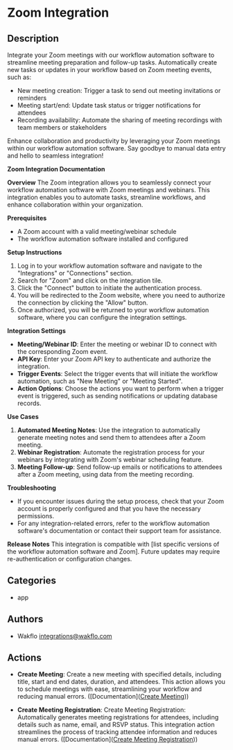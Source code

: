 # Zoom Integration

## Description

Integrate your Zoom meetings with our workflow automation software to streamline meeting preparation and follow-up tasks. Automatically create new tasks or updates in your workflow based on Zoom meeting events, such as:

* New meeting creation: Trigger a task to send out meeting invitations or reminders
* Meeting start/end: Update task status or trigger notifications for attendees
* Recording availability: Automate the sharing of meeting recordings with team members or stakeholders

Enhance collaboration and productivity by leveraging your Zoom meetings within our workflow automation software. Say goodbye to manual data entry and hello to seamless integration!

**Zoom Integration Documentation**

**Overview**
The Zoom integration allows you to seamlessly connect your workflow automation software with Zoom meetings and webinars. This integration enables you to automate tasks, streamline workflows, and enhance collaboration within your organization.

**Prerequisites**

* A Zoom account with a valid meeting/webinar schedule
* The workflow automation software installed and configured

**Setup Instructions**

1. Log in to your workflow automation software and navigate to the "Integrations" or "Connections" section.
2. Search for "Zoom" and click on the integration tile.
3. Click the "Connect" button to initiate the authentication process.
4. You will be redirected to the Zoom website, where you need to authorize the connection by clicking the "Allow" button.
5. Once authorized, you will be returned to your workflow automation software, where you can configure the integration settings.

**Integration Settings**

* **Meeting/Webinar ID**: Enter the meeting or webinar ID to connect with the corresponding Zoom event.
* **API Key**: Enter your Zoom API key to authenticate and authorize the integration.
* **Trigger Events**: Select the trigger events that will initiate the workflow automation, such as "New Meeting" or "Meeting Started".
* **Action Options**: Choose the actions you want to perform when a trigger event is triggered, such as sending notifications or updating database records.

**Use Cases**

1. **Automated Meeting Notes**: Use the integration to automatically generate meeting notes and send them to attendees after a Zoom meeting.
2. **Webinar Registration**: Automate the registration process for your webinars by integrating with Zoom's webinar scheduling feature.
3. **Meeting Follow-up**: Send follow-up emails or notifications to attendees after a Zoom meeting, using data from the meeting recording.

**Troubleshooting**

* If you encounter issues during the setup process, check that your Zoom account is properly configured and that you have the necessary permissions.
* For any integration-related errors, refer to the workflow automation software's documentation or contact their support team for assistance.

**Release Notes**
This integration is compatible with [list specific versions of the workflow automation software and Zoom]. Future updates may require re-authentication or configuration changes.

## Categories

- app


## Authors

- Wakflo <integrations@wakflo.com>

## Actions

- **Create Meeting**: Create a new meeting with specified details, including title, start and end dates, duration, and attendees. This action allows you to schedule meetings with ease, streamlining your workflow and reducing manual errors. ([Documentation]([Create Meeting](actions/create_meeting.md)))

- **Create Meeting Registration**: Create Meeting Registration: Automatically generates meeting registrations for attendees, including details such as name, email, and RSVP status. This integration action streamlines the process of tracking attendee information and reduces manual errors. ([Documentation]([Create Meeting Registration](actions/create_meeting_registration.md)))

